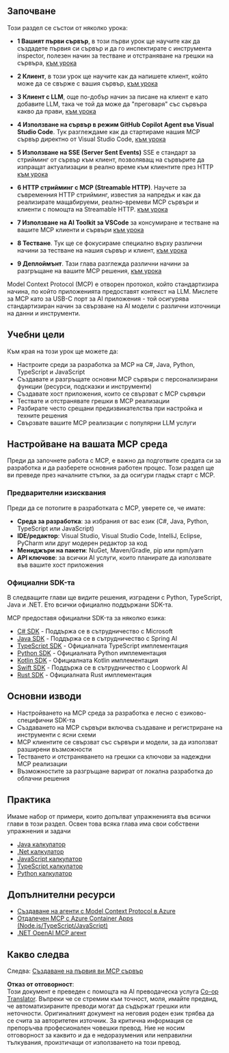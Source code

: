 <!--
CO_OP_TRANSLATOR_METADATA:
{
  "original_hash": "860935ff95d05b006d1d3323e8e3f9e8",
  "translation_date": "2025-07-09T22:35:18+00:00",
  "source_file": "03-GettingStarted/README.md",
  "language_code": "bg"
}
-->
## Започване  

Този раздел се състои от няколко урока:

- **1 Вашият първи сървър**, в този първи урок ще научите как да създадете първия си сървър и да го инспектирате с инструмента inspector, полезен начин за тестване и отстраняване на грешки на сървъра, [към урока](01-first-server/README.md)

- **2 Клиент**, в този урок ще научите как да напишете клиент, който може да се свърже с вашия сървър, [към урока](02-client/README.md)

- **3 Клиент с LLM**, още по-добър начин за писане на клиент е като добавите LLM, така че той да може да "преговаря" със сървъра какво да прави, [към урока](03-llm-client/README.md)

- **4 Използване на сървър в режим GitHub Copilot Agent във Visual Studio Code**. Тук разглеждаме как да стартираме нашия MCP сървър директно от Visual Studio Code, [към урока](04-vscode/README.md)

- **5 Използване на SSE (Server Sent Events)** SSE е стандарт за стрийминг от сървър към клиент, позволяващ на сървърите да изпращат актуализации в реално време към клиентите през HTTP [към урока](05-sse-server/README.md)

- **6 HTTP стрийминг с MCP (Streamable HTTP)**. Научете за съвременния HTTP стрийминг, известия за напредък и как да реализирате мащабируеми, реално-времеви MCP сървъри и клиенти с помощта на Streamable HTTP. [към урока](06-http-streaming/README.md)

- **7 Използване на AI Toolkit за VSCode** за консумиране и тестване на вашите MCP клиенти и сървъри [към урока](07-aitk/README.md)

- **8 Тестване**. Тук ще се фокусираме специално върху различни начини за тестване на нашия сървър и клиент, [към урока](08-testing/README.md)

- **9 Деплоймънт**. Тази глава разглежда различни начини за разгръщане на вашите MCP решения, [към урока](09-deployment/README.md)


Model Context Protocol (MCP) е отворен протокол, който стандартизира начина, по който приложенията предоставят контекст на LLM. Мислете за MCP като за USB-C порт за AI приложения - той осигурява стандартизиран начин за свързване на AI модели с различни източници на данни и инструменти.

## Учебни цели

Към края на този урок ще можете да:

- Настроите среди за разработка за MCP на C#, Java, Python, TypeScript и JavaScript
- Създавате и разгръщате основни MCP сървъри с персонализирани функции (ресурси, подсказки и инструменти)
- Създавате хост приложения, които се свързват с MCP сървъри
- Тествате и отстранявате грешки в MCP реализации
- Разбирате често срещани предизвикателства при настройка и техните решения
- Свързвате вашите MCP реализации с популярни LLM услуги

## Настройване на вашата MCP среда

Преди да започнете работа с MCP, е важно да подготвите средата си за разработка и да разберете основния работен процес. Този раздел ще ви преведе през началните стъпки, за да осигури гладък старт с MCP.

### Предварителни изисквания

Преди да се потопите в разработката с MCP, уверете се, че имате:

- **Среда за разработка**: за избрания от вас език (C#, Java, Python, TypeScript или JavaScript)
- **IDE/редактор**: Visual Studio, Visual Studio Code, IntelliJ, Eclipse, PyCharm или друг модерен редактор за код
- **Мениджъри на пакети**: NuGet, Maven/Gradle, pip или npm/yarn
- **API ключове**: за всички AI услуги, които планирате да използвате във вашите хост приложения


### Официални SDK-та

В следващите глави ще видите решения, изградени с Python, TypeScript, Java и .NET. Ето всички официално поддържани SDK-та.

MCP предоставя официални SDK-та за няколко езика:
- [C# SDK](https://github.com/modelcontextprotocol/csharp-sdk) - Поддържа се в сътрудничество с Microsoft
- [Java SDK](https://github.com/modelcontextprotocol/java-sdk) - Поддържа се в сътрудничество с Spring AI
- [TypeScript SDK](https://github.com/modelcontextprotocol/typescript-sdk) - Официалната TypeScript имплементация
- [Python SDK](https://github.com/modelcontextprotocol/python-sdk) - Официалната Python имплементация
- [Kotlin SDK](https://github.com/modelcontextprotocol/kotlin-sdk) - Официалната Kotlin имплементация
- [Swift SDK](https://github.com/modelcontextprotocol/swift-sdk) - Поддържа се в сътрудничество с Loopwork AI
- [Rust SDK](https://github.com/modelcontextprotocol/rust-sdk) - Официалната Rust имплементация

## Основни изводи

- Настройването на MCP среда за разработка е лесно с езиково-специфични SDK-та
- Създаването на MCP сървъри включва създаване и регистриране на инструменти с ясни схеми
- MCP клиентите се свързват със сървъри и модели, за да използват разширени възможности
- Тестването и отстраняването на грешки са ключови за надеждни MCP реализации
- Възможностите за разгръщане варират от локална разработка до облачни решения

## Практика

Имаме набор от примери, които допълват упражненията във всички глави в този раздел. Освен това всяка глава има свои собствени упражнения и задачи

- [Java калкулатор](./samples/java/calculator/README.md)
- [.Net калкулатор](../../../03-GettingStarted/samples/csharp)
- [JavaScript калкулатор](./samples/javascript/README.md)
- [TypeScript калкулатор](./samples/typescript/README.md)
- [Python калкулатор](../../../03-GettingStarted/samples/python)

## Допълнителни ресурси

- [Създаване на агенти с Model Context Protocol в Azure](https://learn.microsoft.com/azure/developer/ai/intro-agents-mcp)
- [Отдалечен MCP с Azure Container Apps (Node.js/TypeScript/JavaScript)](https://learn.microsoft.com/samples/azure-samples/mcp-container-ts/mcp-container-ts/)
- [.NET OpenAI MCP агент](https://learn.microsoft.com/samples/azure-samples/openai-mcp-agent-dotnet/openai-mcp-agent-dotnet/)

## Какво следва

Следва: [Създаване на първия ви MCP сървър](01-first-server/README.md)

**Отказ от отговорност**:  
Този документ е преведен с помощта на AI преводаческа услуга [Co-op Translator](https://github.com/Azure/co-op-translator). Въпреки че се стремим към точност, моля, имайте предвид, че автоматизираните преводи могат да съдържат грешки или неточности. Оригиналният документ на неговия роден език трябва да се счита за авторитетен източник. За критична информация се препоръчва професионален човешки превод. Ние не носим отговорност за каквито и да е недоразумения или неправилни тълкувания, произтичащи от използването на този превод.
